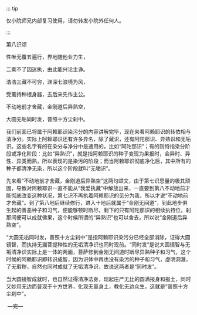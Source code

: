 ::: tip

仅小院师兄内部复习使用，请勿转发小院外任何人。

:::

第八识颂

性唯无覆五遍行，界地随他业力生，

二乘不了因迷执，由此能兴论主诤。

浩浩三藏不可穷，渊深七浪境为风，

受薰持种根身器，去后来先作主公。

不动地前才舍藏，金刚道后异熟空，

大圆无垢同时发，普照十方尘刹中。

​          我们前面已将属于阿赖耶识染污分的内容讲解完毕，现在来看阿赖耶识的转依相与清净分。实际上阿赖耶识还有许多异名，除了藏识，还有阿陀那识、异熟识和无垢识。这些名字有的在染分与净分中是通用的，比如“阿陀那识”；有的则特指染分阶段或净化阶段：比如“异熟识”，就是指阿赖耶识的种子变现为果报时，会异时、异性、异类而熟，所以表现的是染污的阶段；而当阿赖耶识彻底净化后，其中所有的种子都清净无染，所以这个阶段就叫“无垢识”。

​         先来看“不动地前才舍藏，金刚道后异熟空”这两句颂文，由于第七识思量的极其顽固，导致对阿赖耶识一直不能从“我爱执藏”中解放出来，一直要到第八不动地前才能彻底改变这种状况，第七识不再执着阿赖耶识的见分为我，所以才说“不动地前才舍藏”。到了第八地后继续修行，进入十地后就属于“金刚无间道”，到此地步俱生起的善恶种子和习气，便能够顿时断尽，剩下的只有阿陀那识的相续执持位，刹那间便可以成就佛果，这个时候所谓的“异熟识”也可以舍去，所以说“金刚道后异熟空”。

​         “大圆无垢同时发，普照十方尘刹中”是指阿赖耶识染污分已经全部消除，证得大圆镜智，而执持无漏菩提种性的无垢清净识也同时现前。“同时发”是说大圆镜智与无垢清净识实际上是一体的两面，菩萨修到金刚无间道时断尽异熟种子和习气，这个时候的阿赖耶识即转识成智，因为识体中再也没有染污的种子和习气，虚明洞澈，了无瑕秽，自然也同时成就了无垢清净识，故说这两者是“同时发”。

​         当大圆镜智成就时，也自然证得清净法身，现起庄严无比的圆满报身和报土，同时又妙用无边而普现于十方世界，化现无量身土，教化无边众生，这就是“普照十方尘刹中”。

​          —完—